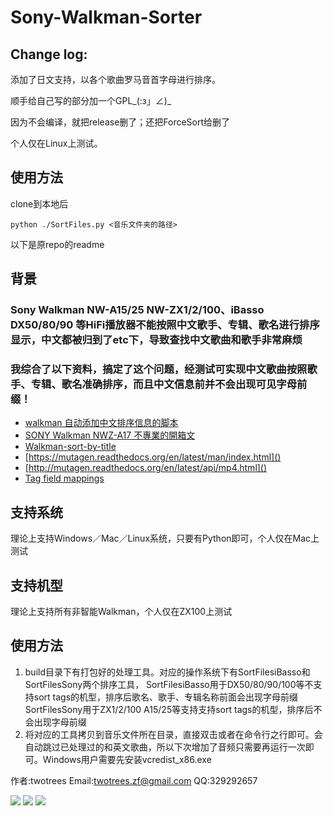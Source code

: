 # Sony-Walkman-Sorter
## Change log:

添加了日文支持，以各个歌曲罗马音首字母进行排序。

顺手给自己写的部分加一个GPL_(:з」∠)_

因为不会编译，就把release删了；还把ForceSort给删了

个人仅在Linux上测试。

## 使用方法
clone到本地后
```
python ./SortFiles.py <音乐文件夹的路径>
```
以下是原repo的readme
## 背景
### Sony Walkman NW-A15/25 NW-ZX1/2/100、iBasso DX50/80/90 等HiFi播放器不能按照中文歌手、专辑、歌名进行排序显示，中文都被归到了etc下，导致查找中文歌曲和歌手非常麻烦
### 我综合了以下资料，搞定了这个问题，经测试可实现中文歌曲按照歌手、专辑、歌名准确排序，而且中文信息前并不会出现可见字母前缀！
- [walkman 自动添加中文排序信息的脚本](http://tieba.baidu.com/p/3436217262)
- [SONY Walkman NWZ-A17 不專業的開箱文](http://blog.xuite.net/terry30173/2dx/275537359-SONY+Walkman+NWZ-A17+%E4%B8%8D%E5%B0%88%E6%A5%AD%E7%9A%84%E9%96%8B%E7%AE%B1%E6%96%87)
- [Walkman-sort-by-title](https://github.com/agmcs/Walkman-sort-by-title/blob/master/TitleSort2.0.py)
- [https://mutagen.readthedocs.org/en/latest/man/index.html]()
- [http://mutagen.readthedocs.org/en/latest/api/mp4.html]()
- [Tag field mappings](http://help.mp3tag.de/main_tags.html)

## 支持系统
理论上支持Windows／Mac／Linux系统，只要有Python即可，个人仅在Mac上测试
## 支持机型
理论上支持所有非智能Walkman，个人仅在ZX100上测试

## 使用方法
1. build目录下有打包好的处理工具。对应的操作系统下有SortFilesiBasso和SortFilesSony两个排序工具，
SortFilesiBasso用于DX50/80/90/100等不支持sort tags的机型，排序后歌名、歌手、专辑名称前面会出现字母前缀
SortFilesSony用于ZX1/2/100 A15/25等支持支持sort tags的机型，排序后不会出现字母前缀
2. 将对应的工具拷贝到音乐文件所在目录，直接双击或者在命令行之行即可。会自动跳过已处理过的和英文歌曲，所以下次增加了音频只需要再运行一次即可。Windows用户需要先安装vcredist_x86.exe

作者:twotrees
Email:twotrees.zf@gmail.com
QQ:329292657

![](/1.jpg)
![](/2.jpg)
![](/3.jpg)

